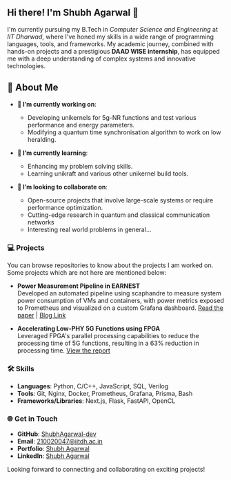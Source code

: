 ## Hi there! I'm Shubh Agarwal 👋

I'm currently pursuing my B.Tech in _Computer Science and Engineering_ at _IIT Dharwad_,
where I've honed my skills in a wide range of programming languages, tools, and 
frameworks. My academic journey, combined with hands-on projects and a prestigious
**DAAD WISE internship**, has equipped me with a deep understanding of complex systems
and innovative technologies.

## 🚀 About Me

- **🔭 I’m currently working on**:
  - Developing unikernels for 5g-NR functions and test various performance and energy parameters.
  - Modifying a quantum time synchronisation algorithm to work on low heralding.
 
- **🌱 I’m currently learning**:
  - Enhancing my problem solving skills.
  - Learning unikraft and various other unikernel build tools.

- **👯 I’m looking to collaborate on**:
  - Open-source projects that involve large-scale systems or require performance optimization.
  - Cutting-edge research in quantum and classical communication networks
  - Interesting real world problems in general...

### 💻 Projects
You can browse repositories to know about the projects I am worked on. Some projects which 
are not here are mentioned below:

- **Power Measurement Pipeline in EARNEST**  
  Developed an automated pipeline using scaphandre to measure system power consumption of
  VMs and containers, with power metrics exposed to Prometheus and visualized on a custom
  Grafana dashboard. [Read the paper](https://ieeexplore.ieee.org/abstract/document/10427350)
  | [Blog Link](https://medium.com/@sagarwal3110/measuring-energy-consumption-using-rapl-in-x86-64-cpus-42beb6205f7a)

- **Accelerating Low-PHY 5G Functions using FPGA**  
  Leveraged FPGA's parallel processing capabilities to reduce the processing time of 5G functions,
  resulting in a 63% reduction in processing time.
  [View the report](https://drive.google.com/file/d/1BsbRJCqn3vCenfQBM9jCcKmld6O8tl3A/view?usp=sharing)

### 🛠️ Skills

- **Languages**: Python, C/C++, JavaScript, SQL, Verilog
- **Tools**: Git, Nginx, Docker, Prometheus, Grafana, Prisma, Bash
- **Frameworks/Libraries**: Next.js, Flask, FastAPI, OpenCL

### 🌐 Get in Touch

- **GitHub**: [ShubhAgarwal-dev](https://github.com/ShubhAgarwal-dev)
- **Email**: [210020047@iitdh.ac.in](mailto:210020047@iitdh.ac.in)
- **Portfolio**: [Shubh Agarwal](ShubhAgarwal-dev.github.io)
- **LinkedIn**: [Shubh Agarwal](https://www.linkedin.com/in/shubhagarwal3110/)

Looking forward to connecting and collaborating on exciting projects!

<!--
**ShubhAgarwal-dev/ShubhAgarwal-dev** is a ✨ _special_ ✨ repository because its `README.md` (this file) appears on your GitHub profile.

Here are some ideas to get you started:

- 🔭 I’m currently working on ...
- 🌱 I’m currently learning ...
- 👯 I’m looking to collaborate on ...
- 🤔 I’m looking for help with ...
- 💬 Ask me about ...
- 📫 How to reach me: ...
- 😄 Pronouns: ...
- ⚡ Fun fact: ...
-->
